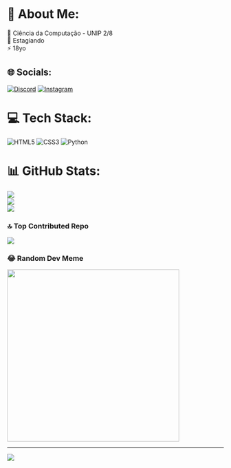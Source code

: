 # 💫 About Me:
🔭 Ciência da Computação - UNIP 2/8<br>👯 Estagiando<br>⚡ 18yo


## 🌐 Socials:
[![Discord](https://img.shields.io/badge/Discord-%237289DA.svg?logo=discord&logoColor=white)](https://discord.gg/.claraaa) [![Instagram](https://img.shields.io/badge/Instagram-%23E4405F.svg?logo=Instagram&logoColor=white)](https://instagram.com/mxraesx) 

# 💻 Tech Stack:
![HTML5](https://img.shields.io/badge/html5-%23E34F26.svg?style=for-the-badge&logo=html5&logoColor=white) ![CSS3](https://img.shields.io/badge/css3-%231572B6.svg?style=for-the-badge&logo=css3&logoColor=white) ![Python](https://img.shields.io/badge/python-3670A0?style=for-the-badge&logo=python&logoColor=ffdd54)
# 📊 GitHub Stats:
![](https://github-readme-stats.vercel.app/api?username=mxraesx&theme=dracula&hide_border=false&include_all_commits=true&count_private=false)<br/>
![](https://github-readme-streak-stats.herokuapp.com/?user=mxraesx&theme=dracula&hide_border=false)<br/>
![](https://github-readme-stats.vercel.app/api/top-langs/?username=mxraesx&theme=dracula&hide_border=false&include_all_commits=true&count_private=false&layout=compact)

### 🔝 Top Contributed Repo
![](https://github-contributor-stats.vercel.app/api?username=mxraesx&limit=5&theme=dracula&combine_all_yearly_contributions=true)

### 😂 Random Dev Meme
<img src='https://randommeme-five.vercel.app/' style="height: 400px;"/>

---
[![](https://visitcount.itsvg.in/api?id=mxraesx&icon=9&color=11)](https://visitcount.itsvg.in)

<!-- Proudly created with GPRM ( https://gprm.itsvg.in ) -->